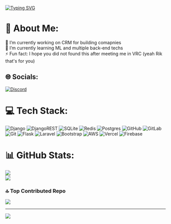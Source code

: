 [![Typing SVG](http://readme-typing-svg.herokuapp.com?font=Fira+Code&size=30&pause=1000&color=20861B&width=450&lines=I'm+JinkoSiz)](https://git.io/typing-svg)
# 💫 About Me:
🔭 I’m currently working on CRM for building comapnies<br>🌱 I’m currently learning ML and multiple back-end techs<br>⚡ Fun fact: I hope you did not found this after meeting me in VRC (yeah Rik that's for you)


## 🌐 Socials:
[![Discord](https://img.shields.io/badge/Discord-%237289DA.svg?logo=discord&logoColor=white)](https://discord.gg/467734546603835393) 

# 💻 Tech Stack:
![Django](https://img.shields.io/badge/django-%23092E20.svg?style=for-the-badge&logo=django&logoColor=white) ![DjangoREST](https://img.shields.io/badge/DJANGO-REST-ff1709?style=for-the-badge&logo=django&logoColor=white&color=ff1709&labelColor=gray) ![SQLite](https://img.shields.io/badge/sqlite-%2307405e.svg?style=for-the-badge&logo=sqlite&logoColor=white) ![Redis](https://img.shields.io/badge/redis-%23DD0031.svg?style=for-the-badge&logo=redis&logoColor=white) ![Postgres](https://img.shields.io/badge/postgres-%23316192.svg?style=for-the-badge&logo=postgresql&logoColor=white) ![GitHub](https://img.shields.io/badge/github-%23121011.svg?style=for-the-badge&logo=github&logoColor=white) ![GitLab](https://img.shields.io/badge/gitlab-%23181717.svg?style=for-the-badge&logo=gitlab&logoColor=white) ![Git](https://img.shields.io/badge/git-%23F05033.svg?style=for-the-badge&logo=git&logoColor=white) ![Flask](https://img.shields.io/badge/flask-%23000.svg?style=for-the-badge&logo=flask&logoColor=white) ![Laravel](https://img.shields.io/badge/laravel-%23FF2D20.svg?style=for-the-badge&logo=laravel&logoColor=white) ![Bootstrap](https://img.shields.io/badge/bootstrap-%238511FA.svg?style=for-the-badge&logo=bootstrap&logoColor=white) ![AWS](https://img.shields.io/badge/AWS-%23FF9900.svg?style=for-the-badge&logo=amazon-aws&logoColor=white) ![Vercel](https://img.shields.io/badge/vercel-%23000000.svg?style=for-the-badge&logo=vercel&logoColor=white) ![Firebase](https://img.shields.io/badge/firebase-%23039BE5.svg?style=for-the-badge&logo=firebase)
# 📊 GitHub Stats:
![](https://github-readme-stats.vercel.app/api?username=JinkoSiz&theme=chartreuse-dark&hide_border=false&include_all_commits=false&count_private=true)<br/>
![](https://github-readme-streak-stats.herokuapp.com/?user=JinkoSiz&theme=chartreuse-dark&hide_border=false)<br/>

### 🔝 Top Contributed Repo
![](https://github-contributor-stats.vercel.app/api?username=JinkoSiz&limit=5&theme=chartreuse-dark&combine_all_yearly_contributions=true)

---
[![](https://visitcount.itsvg.in/api?id=JinkoSiz&icon=5&color=3)](https://visitcount.itsvg.in)

<!-- Proudly created with GPRM ( https://gprm.itsvg.in ) -->
